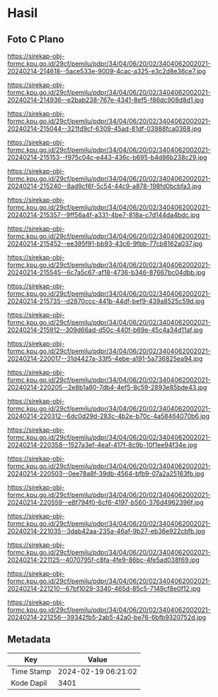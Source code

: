 # Hasil

## Foto C Plano

https://sirekap-obj-formc.kpu.go.id/29cf/pemilu/pdpr/34/04/06/20/02/3404062002021-20240214-214618--5ace533e-9009-4cac-a325-e3c2d8e36ce7.jpg

https://sirekap-obj-formc.kpu.go.id/29cf/pemilu/pdpr/34/04/06/20/02/3404062002021-20240214-214936--e2bab238-767e-4341-8ef5-f86dc908d8d1.jpg

https://sirekap-obj-formc.kpu.go.id/29cf/pemilu/pdpr/34/04/06/20/02/3404062002021-20240214-215044--321fd9cf-6309-45ad-81df-03988fca0368.jpg

https://sirekap-obj-formc.kpu.go.id/29cf/pemilu/pdpr/34/04/06/20/02/3404062002021-20240214-215153--f975c04c-e443-436c-b695-b4d86b238c29.jpg

https://sirekap-obj-formc.kpu.go.id/29cf/pemilu/pdpr/34/04/06/20/02/3404062002021-20240214-215240--8ad9cf6f-5c54-44c9-a878-198fd0bcbfa3.jpg

https://sirekap-obj-formc.kpu.go.id/29cf/pemilu/pdpr/34/04/06/20/02/3404062002021-20240214-215357--9ff56a4f-a331-4be7-818a-c7d144da4bdc.jpg

https://sirekap-obj-formc.kpu.go.id/29cf/pemilu/pdpr/34/04/06/20/02/3404062002021-20240214-215452--ee395f91-bb93-43c6-9fbb-77cb8162a037.jpg

https://sirekap-obj-formc.kpu.go.id/29cf/pemilu/pdpr/34/04/06/20/02/3404062002021-20240214-215545--6c7a5c67-af18-4736-b346-87667bc04dbb.jpg

https://sirekap-obj-formc.kpu.go.id/29cf/pemilu/pdpr/34/04/06/20/02/3404062002021-20240214-215735--d2870ccc-441b-44df-bef9-439a8525c59d.jpg

https://sirekap-obj-formc.kpu.go.id/29cf/pemilu/pdpr/34/04/06/20/02/3404062002021-20240214-215912--309d66ad-d50c-440f-b69e-45c4a34d11af.jpg

https://sirekap-obj-formc.kpu.go.id/29cf/pemilu/pdpr/34/04/06/20/02/3404062002021-20240214-220017--31d4427a-33f5-4ebe-a191-5a736825ea94.jpg

https://sirekap-obj-formc.kpu.go.id/29cf/pemilu/pdpr/34/04/06/20/02/3404062002021-20240214-220205--2e8b1a80-7db4-4ef5-8c59-2893e85bde43.jpg

https://sirekap-obj-formc.kpu.go.id/29cf/pemilu/pdpr/34/04/06/20/02/3404062002021-20240214-220312--6dc0d29d-283c-4b2e-b70c-4a58464070b6.jpg

https://sirekap-obj-formc.kpu.go.id/29cf/pemilu/pdpr/34/04/06/20/02/3404062002021-20240214-220358--1527a3ef-4eaf-417f-8c9b-10f1ee94f34e.jpg

https://sirekap-obj-formc.kpu.go.id/29cf/pemilu/pdpr/34/04/06/20/02/3404062002021-20240214-220503--0ee78a8f-39db-4564-bfb9-07a2a25163fb.jpg

https://sirekap-obj-formc.kpu.go.id/29cf/pemilu/pdpr/34/04/06/20/02/3404062002021-20240214-220559--e8f794f0-6cf6-4197-b560-376d4962396f.jpg

https://sirekap-obj-formc.kpu.go.id/29cf/pemilu/pdpr/34/04/06/20/02/3404062002021-20240214-221035--3dab42aa-235a-46af-9b27-eb36e922cbfb.jpg

https://sirekap-obj-formc.kpu.go.id/29cf/pemilu/pdpr/34/04/06/20/02/3404062002021-20240214-221125--4070795f-c8fa-4fe9-86bc-4fe5ad038f69.jpg

https://sirekap-obj-formc.kpu.go.id/29cf/pemilu/pdpr/34/04/06/20/02/3404062002021-20240214-221210--67bf1029-3340-465d-85c5-7149cf8e0f12.jpg

https://sirekap-obj-formc.kpu.go.id/29cf/pemilu/pdpr/34/04/06/20/02/3404062002021-20240214-221256--39342fb5-2ab5-42a0-be76-6bfb9320752d.jpg


## Metadata

| Key        | Value               |
| ---------- | ------------------- |
| Time Stamp | 2024-02-19 06:21:02 |
| Kode Dapil | 3401                |




